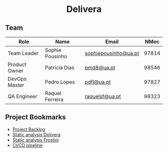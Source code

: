 <h1 align="center">
Delivera
</h1>


## Team

| Role          | Name            | Email                | NMec  |
| ------------- | --------------- | -------------------- | ----- |
| Team Leader   | Sophie Pousinho | sophiepousinho@ua.pt | 97814 |
| Product Owner | Patrícia Dias   | pmd8@ua.pt           | 98546 |
| DevOps Master | Pedro Lopes     | pdfl@ua.pt           | 97827 |
| QA Engineer   | Raquel Ferreira | raquelsf@ua.pt       | 98323 |


## Project Bookmarks

- [Project Backlog](https://tqs-g12.atlassian.net/jira/software/projects/TQS/boards/1)
- [Static analysis Delivera](https://sonarcloud.io/project/overview?id=sophjane_tqs-delivery-p1g2)
- [Static analysis Frostini](https://sonarcloud.io/project/overview?id=sophjane_tqs-delivery-p1g2_frostini)
- [CI/CD pipeline](https://github.com/sophjane/tqs-delivery-p1g2/actions)